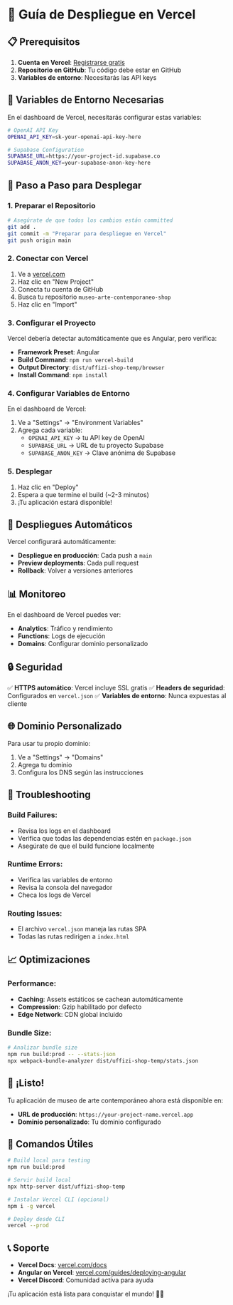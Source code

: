 # 🚀 Guía de Despliegue en Vercel

## 📋 Prerequisitos

1. **Cuenta en Vercel**: [Registrarse gratis](https://vercel.com/signup)
2. **Repositorio en GitHub**: Tu código debe estar en GitHub
3. **Variables de entorno**: Necesitarás las API keys

## 🔧 Variables de Entorno Necesarias

En el dashboard de Vercel, necesitarás configurar estas variables:

```bash
# OpenAI API Key
OPENAI_API_KEY=sk-your-openai-api-key-here

# Supabase Configuration
SUPABASE_URL=https://your-project-id.supabase.co
SUPABASE_ANON_KEY=your-supabase-anon-key-here
```

## 🎯 Paso a Paso para Desplegar

### 1. **Preparar el Repositorio**

```bash
# Asegúrate de que todos los cambios están committed
git add .
git commit -m "Preparar para despliegue en Vercel"
git push origin main
```

### 2. **Conectar con Vercel**

1. Ve a [vercel.com](https://vercel.com)
2. Haz clic en "New Project"
3. Conecta tu cuenta de GitHub
4. Busca tu repositorio `museo-arte-contemporaneo-shop`
5. Haz clic en "Import"

### 3. **Configurar el Proyecto**

Vercel debería detectar automáticamente que es Angular, pero verifica:

- **Framework Preset**: Angular
- **Build Command**: `npm run vercel-build`
- **Output Directory**: `dist/uffizi-shop-temp/browser`
- **Install Command**: `npm install`

### 4. **Configurar Variables de Entorno**

En el dashboard de Vercel:

1. Ve a "Settings" → "Environment Variables"
2. Agrega cada variable:
   - `OPENAI_API_KEY` → tu API key de OpenAI
   - `SUPABASE_URL` → URL de tu proyecto Supabase
   - `SUPABASE_ANON_KEY` → Clave anónima de Supabase

### 5. **Desplegar**

1. Haz clic en "Deploy"
2. Espera a que termine el build (~2-3 minutos)
3. ¡Tu aplicación estará disponible!

## 🔄 Despliegues Automáticos

Vercel configurará automáticamente:
- **Despliegue en producción**: Cada push a `main`
- **Preview deployments**: Cada pull request
- **Rollback**: Volver a versiones anteriores

## 📊 Monitoreo

En el dashboard de Vercel puedes ver:
- **Analytics**: Tráfico y rendimiento
- **Functions**: Logs de ejecución
- **Domains**: Configurar dominio personalizado

## 🔒 Seguridad

✅ **HTTPS automático**: Vercel incluye SSL gratis
✅ **Headers de seguridad**: Configurados en `vercel.json`
✅ **Variables de entorno**: Nunca expuestas al cliente

## 🌐 Dominio Personalizado

Para usar tu propio dominio:

1. Ve a "Settings" → "Domains"
2. Agrega tu dominio
3. Configura los DNS según las instrucciones

## 🐛 Troubleshooting

### Build Failures:
- Revisa los logs en el dashboard
- Verifica que todas las dependencias estén en `package.json`
- Asegúrate de que el build funcione localmente

### Runtime Errors:
- Verifica las variables de entorno
- Revisa la consola del navegador
- Checa los logs de Vercel

### Routing Issues:
- El archivo `vercel.json` maneja las rutas SPA
- Todas las rutas redirigen a `index.html`

## 📈 Optimizaciones

### Performance:
- **Caching**: Assets estáticos se cachean automáticamente
- **Compression**: Gzip habilitado por defecto
- **Edge Network**: CDN global incluido

### Bundle Size:
```bash
# Analizar bundle size
npm run build:prod -- --stats-json
npx webpack-bundle-analyzer dist/uffizi-shop-temp/stats.json
```

## 🎉 ¡Listo!

Tu aplicación de museo de arte contemporáneo ahora está disponible en:
- **URL de producción**: `https://your-project-name.vercel.app`
- **Dominio personalizado**: Tu dominio configurado

## 🔄 Comandos Útiles

```bash
# Build local para testing
npm run build:prod

# Servir build local
npx http-server dist/uffizi-shop-temp

# Instalar Vercel CLI (opcional)
npm i -g vercel

# Deploy desde CLI
vercel --prod
```

## 📞 Soporte

- **Vercel Docs**: [vercel.com/docs](https://vercel.com/docs)
- **Angular on Vercel**: [vercel.com/guides/deploying-angular](https://vercel.com/guides/deploying-angular)
- **Vercel Discord**: Comunidad activa para ayuda

¡Tu aplicación está lista para conquistar el mundo! 🎨✨ 